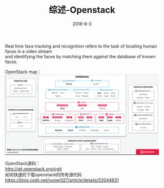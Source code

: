 ﻿---
layout: post
title: 综述-Openstack
header-img: "img/2018-06-03-paper13/1.jpg"
date: 2018-6-3
categories: blog
tags: [Openstack]
description: 进入云时代
---

Real time face tracking and recognition refers to the task of locating human faces in a video stream <br>
and identifying the faces by matching them against the database of known faces.<br>

OpenStack map：<br>
![](/img/2018-06-03-paper13/2.PNG)<br>

OpenStack源码：<br>
http://git.openstack.org/cgit<br>
如何快速的下载openstack的所有源代码<br>
https://blog.csdn.net/yuner027/article/details/52044631<br>

